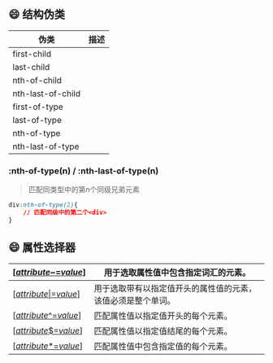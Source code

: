 ## :smile: 结构伪类

| 伪类              | 描述 |
| ----------------- | ---- |
| first-child       |      |
| last-child        |      |
| nth-of-child      |      |
| nth-last-of-child |      |
| first-of-type     |      |
| last-of-type      |      |
| nth-of-type       |      |
| nth-last-of-type  |      |

### :nth-of-type(n) / :nth-last-of-type(n)

> 匹配同类型中的第n个同级兄弟元素

```css
div:nth-of-type(2){
	// 匹配同级中的第二个<div>
}
```



## :smile: 属性选择器

| [[*attribute*~=*value*\]](https://www.w3school.com.cn/cssref/selector_attribute_value_contain.asp) | 用于选取属性值中包含指定词汇的元素。                         |
| ------------------------------------------------------------ | ------------------------------------------------------------ |
| [[*attribute*\|=*value*\]](https://www.w3school.com.cn/cssref/selector_attribute_value_start.asp) | 用于选取带有以指定值开头的属性值的元素，该值必须是整个单词。 |
| [[*attribute*^=*value*\]](https://www.w3school.com.cn/cssref/selector_attr_begin.asp) | 匹配属性值以指定值开头的每个元素。                           |
| [[*attribute*$=*value*\]](https://www.w3school.com.cn/cssref/selector_attr_end.asp) | 匹配属性值以指定值结尾的每个元素。                           |
| [[*attribute**=*value*\]](https://www.w3school.com.cn/cssref/selector_attr_contain.asp) | 匹配属性值中包含指定值的每个元素。                           |